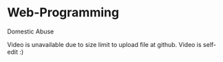 # Web-Programming
Domestic Abuse

Video is unavailable due to size limit to upload file at github.
Video is self-edit :)
